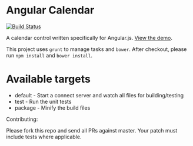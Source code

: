 Angular Calendar
================

[![Build Status](https://travis-ci.org/lord2800/angular-calendar.png?branch=master)](https://travis-ci.org/lord2800/angular-calendar)

A calendar control written specifically for Angular.js. [View the demo](http://lord2800.github.io/angular-calendar).

This project uses `grunt` to manage tasks and `bower`. After checkout, please run `npm install` and `bower install`.

Available targets
=================

* default - Start a connect server and watch all files for building/testing
* test - Run the unit tests
* package - Minify the build files

Contributing:

Please fork this repo and send all PRs against master. Your patch must include tests where applicable.
